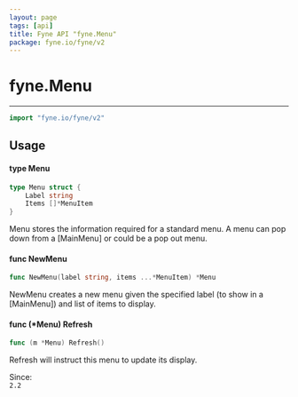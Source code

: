 ```yaml
---
layout: page
tags: [api]
title: Fyne API "fyne.Menu"
package: fyne.io/fyne/v2
---
```


# fyne.Menu
---
```go
import "fyne.io/fyne/v2"
```

## Usage

#### type Menu

```go
type Menu struct {
	Label string
	Items []*MenuItem
}
```

Menu stores the information required for a standard menu. A menu can pop down from a [MainMenu] or could be a pop out menu.

#### func  NewMenu

```go
func NewMenu(label string, items ...*MenuItem) *Menu
```
NewMenu creates a new menu given the specified label (to show in a [MainMenu]) and list of items to display.

#### func (*Menu) Refresh

```go
func (m *Menu) Refresh()
```
Refresh will instruct this menu to update its display.


<div class="since">Since: <code>
2.2</code></div>
